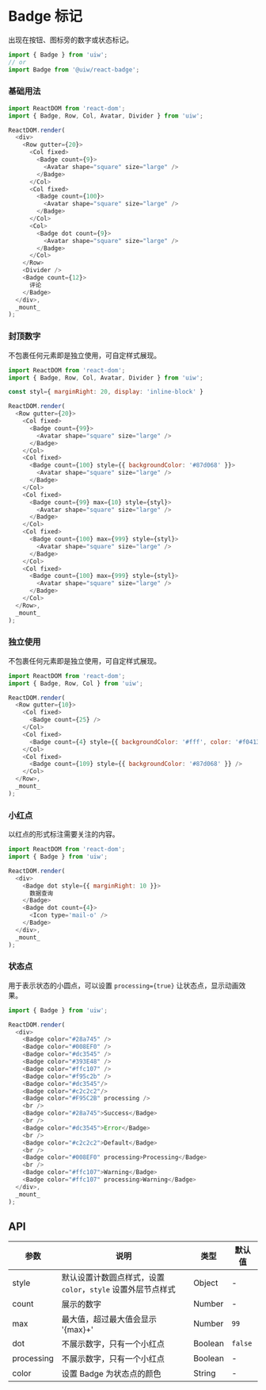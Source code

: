 Badge 标记
===

出现在按钮、图标旁的数字或状态标记。

```jsx
import { Badge } from 'uiw';
// or
import Badge from '@uiw/react-badge';
```

### 基础用法

<!--rehype:bgWhite=true&codeSandbox=true&codePen=true--> 
```js
import ReactDOM from 'react-dom';
import { Badge, Row, Col, Avatar, Divider } from 'uiw';

ReactDOM.render(
  <div>
    <Row gutter={20}>
      <Col fixed>
        <Badge count={9}>
          <Avatar shape="square" size="large" />
        </Badge>
      </Col>
      <Col fixed>
        <Badge count={100}>
          <Avatar shape="square" size="large" />
        </Badge>
      </Col>
      <Col>
        <Badge dot count={9}>
          <Avatar shape="square" size="large" />
        </Badge>
      </Col>
    </Row>
    <Divider />
    <Badge count={12}>
      评论
    </Badge>
  </div>,
  _mount_
);
```

### 封顶数字

不包裹任何元素即是独立使用，可自定样式展现。

<!--rehype:bgWhite=true&codeSandbox=true&codePen=true--> 
```js
import ReactDOM from 'react-dom';
import { Badge, Row, Col, Avatar, Divider } from 'uiw';

const styl={ marginRight: 20, display: 'inline-block' }

ReactDOM.render(
  <Row gutter={20}>
    <Col fixed>
      <Badge count={99}>
        <Avatar shape="square" size="large" />
      </Badge>
    </Col>
    <Col fixed>
      <Badge count={100} style={{ backgroundColor: '#87d068' }}>
        <Avatar shape="square" size="large" />
      </Badge>
    </Col>
    <Col fixed>
      <Badge count={99} max={10} style={styl}>
        <Avatar shape="square" size="large" />
      </Badge>
    </Col>
    <Col fixed>
      <Badge count={100} max={999} style={styl}>
        <Avatar shape="square" size="large" />
      </Badge>
    </Col>
    <Col fixed>
      <Badge count={100} max={999} style={styl}>
        <Avatar shape="square" size="large" />
      </Badge>
    </Col>
  </Row>,
  _mount_
);
```

### 独立使用

不包裹任何元素即是独立使用，可自定样式展现。

<!--rehype:bgWhite=true&codeSandbox=true&codePen=true--> 
```js
import ReactDOM from 'react-dom';
import { Badge, Row, Col } from 'uiw';

ReactDOM.render(
  <Row gutter={10}>
    <Col fixed>
      <Badge count={25} />
    </Col>
    <Col fixed>
      <Badge count={4} style={{ backgroundColor: '#fff', color: '#f04134', boxShadow: 'rgb(217, 217, 217) 0px 0px 0px 1px inset' }} /> 
    </Col>
    <Col fixed>
      <Badge count={109} style={{ backgroundColor: '#87d068' }} /> 
    </Col>
  </Row>,
  _mount_
);
```

### 小红点

以红点的形式标注需要关注的内容。

<!--rehype:bgWhite=true&codeSandbox=true&codePen=true--> 
```js
import ReactDOM from 'react-dom';
import { Badge } from 'uiw';

ReactDOM.render(
  <div>
    <Badge dot style={{ marginRight: 10 }}>
      数据查询
    </Badge>
    <Badge dot count={4}>
      <Icon type='mail-o' />
    </Badge>
  </div>,
  _mount_
);
```

### 状态点

用于表示状态的小圆点，可以设置 `processing={true}` 让状态点，显示动画效果。

<!--rehype:bgWhite=true&codeSandbox=true&codePen=true--> 
```js
import { Badge } from 'uiw';

ReactDOM.render(
  <div>
    <Badge color="#28a745" />
    <Badge color="#008EF0" />
    <Badge color="#dc3545" />
    <Badge color="#393E48" />
    <Badge color="#ffc107" />
    <Badge color="#f95c2b" />
    <Badge color="#dc3545"/>
    <Badge color="#c2c2c2"/>
    <Badge color="#F95C2B" processing />
    <br />
    <Badge color="#28a745">Success</Badge>
    <br />
    <Badge color="#dc3545">Error</Badge>
    <br />
    <Badge color="#c2c2c2">Default</Badge>
    <br />
    <Badge color="#008EF0" processing>Processing</Badge>
    <br />
    <Badge color="#ffc107">Warning</Badge>
    <Badge color="#ffc107" processing>Warning</Badge>
  </div>,
  _mount_
);
```

## API

| 参数 | 说明 | 类型 | 默认值 |
|--------- |-------- |--------- |-------- |
| style | 默认设置计数圆点样式，设置 `color`，`style` 设置外层节点样式 | Object | - |
| count | 展示的数字 | Number | - |
| max | 最大值，超过最大值会显示 '{max}+' | Number | `99` |
| dot | 不展示数字，只有一个小红点 | Boolean | `false` |
| processing | 不展示数字，只有一个小红点 | Boolean | - |
| color | 设置 Badge 为状态点的颜色 | String | - |
